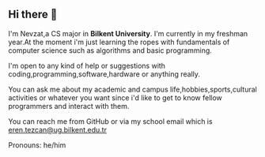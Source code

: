 ## Hi there 👋

  I'm Nevzat,a CS major in **Bilkent University**. I'm currently in my freshman year.At the moment i'm just learning
the ropes with fundamentals of computer science such as algorithms and basic programming.

  I'm open to any kind of help or suggestions with coding,programming,software,hardware or anything really.

  You can ask me about my academic and campus life,hobbies,sports,cultural activities or whatever you want since
i'd like to get to know fellow programmers and interact with them.

  You can reach me from GitHub or via my school email which is eren.tezcan@ug.bilkent.edu.tr
  
  Pronouns: he/him

  





